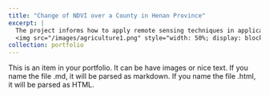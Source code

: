 ```yaml
---
title: "Change of NDVI over a County in Henan Province"
excerpt: |
  The project informs how to apply remote sensing techniques in application of agriculture clearly and concisely.<br/>
  <img src="/images/agriculture1.png" style="width: 50%; display: block; margin: 1rem auto;" />
collection: portfolio
---
```


This is an item in your portfolio. It can be have images or nice text. If you name the file .md, it will be parsed as markdown. If you name the file .html, it will be parsed as HTML. 
